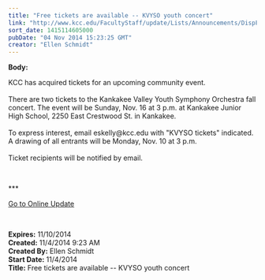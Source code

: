 ```yaml
---
title: "Free tickets are available -- KVYSO youth concert"
link: "http://www.kcc.edu/FacultyStaff/update/Lists/Announcements/DispForm.aspx?ID=1709"
sort_date: 1415114605000
pubDate: "04 Nov 2014 15:23:25 GMT"
creator: "Ellen Schmidt"
---
```


<div><b>Body:</b> <div class="ExternalClass953B355563CC4711A3E24D59F887468F"><p>​KCC has acquired tickets for an upcoming community event.<br /><br />There are two tickets to the Kankakee Valley Youth Symphony Orchestra fall concert. The event will be Sunday, Nov. 16 at 3 p.m. at Kankakee Junior High School, 2250 East Crestwood St. in Kankakee. <br /><br />To express interest, email eskelly@kcc.edu with &quot;KVYSO tickets&quot; indicated. A drawing of all entrants will be Monday, Nov. 10 at 3 p.m.<br /> <br />Ticket recipients will be notified by email.<br /></p>
<p> </p>
<p>***</p>
<p><a href="/update">Go to Online Update</a></p>
<p> </p></div></div>
<div><b>Expires:</b> 11/10/2014</div>
<div><b>Created:</b> 11/4/2014 9:23 AM</div>
<div><b>Created By:</b> Ellen Schmidt</div>
<div><b>Start Date:</b> 11/4/2014</div>
<div><b>Title:</b> Free tickets are available -- KVYSO youth concert</div>
